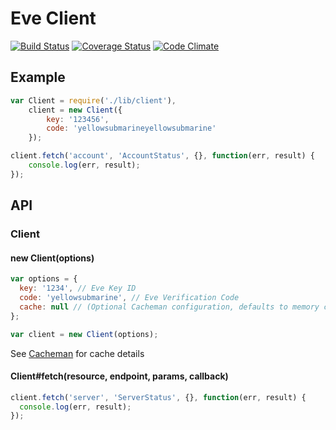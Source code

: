 # Eve Client

[![Build Status](https://travis-ci.org/DaMouse404/eveclient.svg?branch=master)](https://travis-ci.org/DaMouse404/eveclient)
[![Coverage Status](https://coveralls.io/repos/DaMouse404/eveclient/badge.svg?branch=master)](https://coveralls.io/r/DaMouse404/eveclient?branch=master)
[![Code Climate](https://codeclimate.com/github/DaMouse404/eveclient/badges/gpa.svg)](https://codeclimate.com/github/DaMouse404/eveclient)

## Example
```js
var Client = require('./lib/client'),
    client = new Client({
        key: '123456',
        code: 'yellowsubmarineyellowsubmarine'
    });

client.fetch('account', 'AccountStatus', {}, function(err, result) {
    console.log(err, result);
});
```

## API

### Client
#### new Client(options)
```js
var options = {
  key: '1234', // Eve Key ID
  code: 'yellowsubmarine', // Eve Verification Code
  cache: null // (Optional Cacheman configuration, defaults to memory cache)
};

var client = new Client(options);
```
See [Cacheman](https://www.npmjs.com/package/cacheman) for cache details

#### Client#fetch(resource, endpoint, params, callback)
```js
client.fetch('server', 'ServerStatus', {}, function(err, result) {
  console.log(err, result);
});
```
